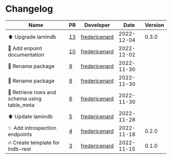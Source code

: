 # Changelog

<!-- prettier-ignore -->
Name | PR | Developer | Date | Version
--- | --- | --- | --- | ---
:arrow_up: Upgrade lamindb | [13](https://github.com/laminlabs/lndb-rest/pull/13) | [fredericenard](https://github.com/fredericenard) | 2022-12-04 | 0.3.0
:memo: Add enpoint documentation | [10](https://github.com/laminlabs/lndb-rest/pull/10) | [fredericenard](https://github.com/fredericenard) | 2022-12-02 |
:art: Rename package | [9](https://github.com/laminlabs/lndb-rest/pull/9) | [fredericenard](https://github.com/fredericenard) | 2022-11-30 |
:art: Rename package | [8](https://github.com/laminlabs/lndb-rest/pull/8) | [fredericenard](https://github.com/fredericenard) | 2022-11-30 |
:construction: Retrieve rows and schema using table_meta | [6](https://github.com/laminlabs/lndb-rest/pull/6) | [fredericenard](https://github.com/fredericenard) | 2022-11-30 |
:arrow_up: Update lamindb | [5](https://github.com/laminlabs/lndb-rest/pull/5) | [fredericenard](https://github.com/fredericenard) | 2022-11-28 |
:sparkles: Add introspection endpoints | [4](https://github.com/laminlabs/lndb-rest/pull/4) | [fredericenard](https://github.com/fredericenard) | 2022-11-18 | 0.2.0
:fire: Create template for lndb-rest | [3](https://github.com/laminlabs/lndb-rest/pull/3) | [fredericenard](https://github.com/fredericenard) | 2022-11-15 | 0.1.0
